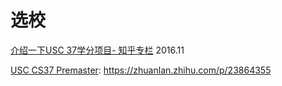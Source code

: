 # 选校 

[介绍一下USC 37学分项目- 知乎专栏](https://zhuanlan.zhihu.com/p/23864355) 2016.11

[USC CS37 Premaster](http://international.usc.edu/pre-masters-program/): https://zhuanlan.zhihu.com/p/23864355 

